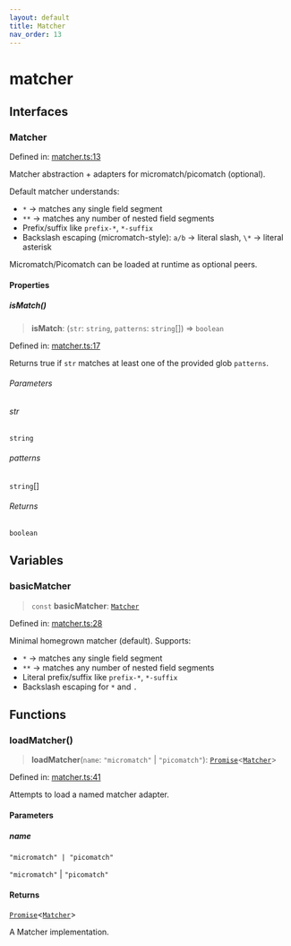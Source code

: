 ```yaml
---
layout: default
title: Matcher
nav_order: 13
---
```


# matcher

## Interfaces

### Matcher

Defined in: [matcher.ts:13](https://github.com/react18-tools/git-json-resolver/blob/f4a78307ca1912fa18ae0a9600625f9d3b3c8372/lib/src/matcher.ts#L13)

Matcher abstraction + adapters for micromatch/picomatch (optional).

Default matcher understands:

- `*` → matches any single field segment
- `**` → matches any number of nested field segments
- Prefix/suffix like `prefix-*`, `*-suffix`
- Backslash escaping (micromatch-style): `a/b` → literal slash, `\*` → literal asterisk

Micromatch/Picomatch can be loaded at runtime as optional peers.

#### Properties

##### isMatch()

> **isMatch**: (`str`: `string`, `patterns`: `string`[]) => `boolean`

Defined in: [matcher.ts:17](https://github.com/react18-tools/git-json-resolver/blob/f4a78307ca1912fa18ae0a9600625f9d3b3c8372/lib/src/matcher.ts#L17)

Returns true if `str` matches at least one of the provided glob `patterns`.

###### Parameters

###### str

`string`

###### patterns

`string`[]

###### Returns

`boolean`

## Variables

### basicMatcher

> `const` **basicMatcher**: [`Matcher`](#matcher)

Defined in: [matcher.ts:28](https://github.com/react18-tools/git-json-resolver/blob/f4a78307ca1912fa18ae0a9600625f9d3b3c8372/lib/src/matcher.ts#L28)

Minimal homegrown matcher (default).
Supports:

- `*` → matches any single field segment
- `**` → matches any number of nested field segments
- Literal prefix/suffix like `prefix-*`, `*-suffix`
- Backslash escaping for `*` and `.`

## Functions

### loadMatcher()

> **loadMatcher**(`name`: `"micromatch"` \| `"picomatch"`): [`Promise`](https://developer.mozilla.org/docs/Web/JavaScript/Reference/Global_Objects/Promise)\<[`Matcher`](#matcher)\>

Defined in: [matcher.ts:41](https://github.com/react18-tools/git-json-resolver/blob/f4a78307ca1912fa18ae0a9600625f9d3b3c8372/lib/src/matcher.ts#L41)

Attempts to load a named matcher adapter.

#### Parameters

##### name

`"micromatch" | "picomatch"`

`"micromatch"` | `"picomatch"`

#### Returns

[`Promise`](https://developer.mozilla.org/docs/Web/JavaScript/Reference/Global_Objects/Promise)\<[`Matcher`](#matcher)\>

A Matcher implementation.

